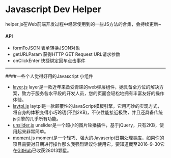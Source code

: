 # Javascript Dev Helper
helper.js在Web前端开发过程中经常使用到的一些JS方法的合集，会持续更新~

#### API 
- formToJSON  表单转换JSON对象
- getURLParam 获得HTTP GET Request URL请求参数
- onClickEnter 快捷绑定回车点击事件


-------------
####一些个人觉得好用的Javascript 小组件

- [layer.js](http://layer.layui.com/) layer是一款近年来备受青睐的web弹层组件，她具备全方位的解决方案，致力于服务各水平段的开发人员，您的页面会轻松地拥有丰富友好的操作体验。
- [laytpl.js](http://laytpl.layui.com/) laytpl是一款颠覆性的JavaScript模板引擎，它用巧妙的实现方式，将自身的体积变得小巧玲珑(不到2KB)，不仅性能接近极致，并且还具备传统js引擎的几乎所有功能。
- [unslider.js](http://www.bootcss.com/p/unslider/) unslider是一个超小的图片轮播插件，基于jQuery，只有2KB，使用起来非常简单。
- [moment.js](http://momentjs.cn/) moment是一个轻巧、强大的Javascript日期处理类库，如果你的项目需要对日期进行操作那么我强烈建议你使用它，要知道截至2016-9-30它在[GitHub](https://github.com/moment/moment/)已收获28013颗星。